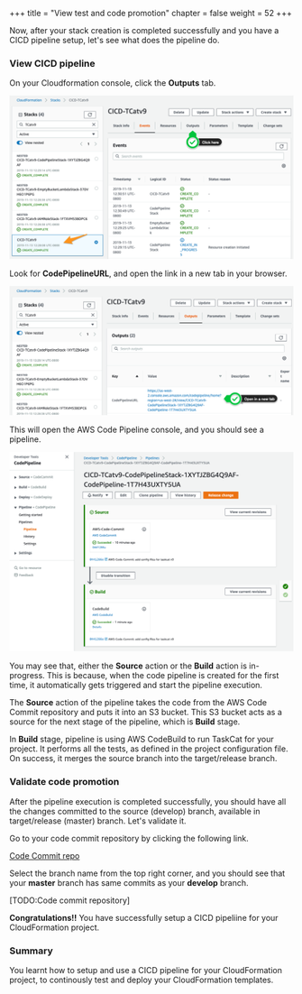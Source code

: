 +++
title = "View test and code promotion"
chapter = false
weight = 52
+++

Now, after your stack creation is completed successfully and you have a CICD pipeline setup, let's see what does the pipeline do.

### View CICD pipeline

On your Cloudformation console, click the **Outputs** tab.

![stack-completed](/images/stack-completed.png)

Look for **CodePipelineURL**, and open the link in a new tab in your browser. 

![pipeline-url](/images/pipeline-url.png)

This will open the AWS Code Pipeline console, and you should see a pipeline.

![pipeline](/images/pipeline.png)

You may see that, either the **Source** action or the **Build** action is in-progress. This is because, when the code pipeline is created for the first time, it automatically gets triggered and start the pipeline execution. 

The **Source** action of the pipeline takes the code from the AWS Code Commit repository and puts it into an S3 bucket. This S3 bucket acts as a source for the next stage of the pipeline, which is **Build** stage.

In **Build** stage, pipeline is using AWS CodeBuild to run TaskCat for your project. It performs all the tests, as defined in the project configuration file. On success, it merges the source branch into the target/release branch.

### Validate code promotion

After the pipeline execution is completed successfully, you should have all the changes committed to the source (develop) branch, available in target/release (master) branch. Let's validate it.

Go to your code commit repository by clicking the following link.

[Code Commit repo](https://us-west-2.console.aws.amazon.com/codesuite/codecommit/repositories/quickstart-ci-repo/commits?region=us-west-2)

Select the branch name from the top right corner, and you should see that your **master** branch has same commits as your **develop** branch.

[TODO:Code commit repository]

**Congratulations!!** You have successfully setup a CICD pipeliine for your CloudFormation project. 

### Summary

You learnt how to setup and use a CICD pipeline for your CloudFormation project, to continously test and deploy your CloudFormation templates.
